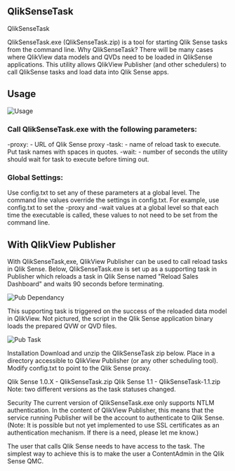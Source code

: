 ## QlikSenseTask
QlikSenseTask

QlikSenseTask.exe (QlikSenseTask.zip) is a tool for starting Qlik Sense tasks from the command line.  Why QlikSenseTask?  There will be many cases where QlikView data models and QVDs need to be loaded in QlikSense applications.  This utility allows QlikView Publisher (and other schedulers) to call QlikSense tasks and load data into Qlik Sense apps.

## Usage

![Usage](https://github.com/marcusspitzmiller/QlikSenseTask/blob/master/Screenshots/usage.JPG)

### Call QlikSenseTask.exe with the following parameters:
-proxy:<proxyserver> - URL of Qlik Sense proxy
-task:<taskname> - name of reload task to execute.  Put task names with spaces in quotes.
-wait:<seconds> - number of seconds the utility should wait for task to execute before timing out.

### Global Settings:
Use config.txt to set any of these parameters at a global level.  The command line values override the settings in config.txt.
For example, use config.txt to set the -proxy and -wait values at a global level so that each time the executable is called, these values to not need to be set from the command line.

## With QlikView Publisher
With QlikSenseTask,exe, QlikView Publisher can be used to call reload tasks in Qlik Sense.  Below, QlikSenseTask.exe is set up as a supporting task in Publisher which reloads a task in Qlik Sense named "Reload Sales Dashboard" and waits 90 seconds before terminating.

![Pub Dependancy](https://github.com/marcusspitzmiller/QlikSenseTask/blob/master/Screenshots/publisher_dependancy.JPG)

 
This supporting task is triggered on the success of the reloaded data model in QlikView.  Not pictured, the script in the Qlik Sense application binary loads the prepared QVW or QVD files.

![Pub Task](https://github.com/marcusspitzmiller/QlikSenseTask/blob/master/Screenshots/publisher_task.JPG)

 
Installation
Download and unzip the QlikSenseTask zip below.  Place in a directory accessible to QlikView Publisher (or any other scheduling tool).
Modify config.txt to point to the Qlik Sense proxy.
 
Qlik Sense 1.0.X - QlikSenseTask.zip
Qlik Sense 1.1 - QlikSenseTask-1.1.zip
Note: two different versions as the task statuses changed.
 
Security
The current version of QlikSenseTask.exe only supports NTLM authentication.  In the content of QlikView Publisher, this means that the service running Publisher will be the account to authenticate to Qlik Sense.  (Note: It is possible but not yet implemented to use SSL certificates as an authentication mechanism.  If there is a need, please let me know.)

The user that calls Qlik Sense needs to have access to the task.  The simplest way to achieve this is to make the user a ContentAdmin in the Qlik Sense QMC.
 
